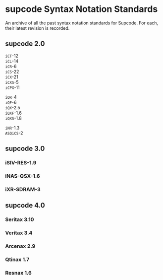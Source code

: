 # supcode Syntax Notation Standards

An archive of all the past syntax notation standards for Supcode. For each, their latest revision is recorded.

## supcode 2.0

`iCT`-12  
`iCL`-14  
`iCR`-6  
`iCS`-22  
`iCX`-21  
`iCXS`-5  
`iCPX`-11  

`iQR`-4  
`iQF`-6  
`iQX`-2.5  
`iQXF`-1.6  
`iQXS`-1.8  

`iNR`-1.3  
`ASQiCS`-2  

## supcode 3.0

### iSIV-RES-1.9

### iNAS-QSX-1.6

### iXR-SDRAM-3

## supcode 4.0

### Seritax 3.10

### Veritax 3.4

### Arcenax 2.9

### Qtinax 1.7

### Resnax 1.6
